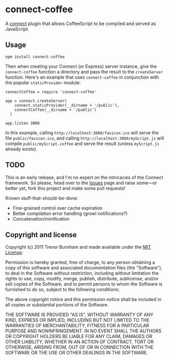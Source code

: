 # connect-coffee

A [connect](http://senchalabs.github.com/connect/) plugin that allows CoffeeScript to be compiled and served as JavaScript.

## Usage

    npm install connect-coffee

Then when creating your Connect (or Express) server instance, give the `connect-coffee` function a directory and pass the result to the `createServer` function. Here's an example that uses `connect-coffee` in conjunction with the popular `staticProvider` module:

    connectCoffee = require 'connect-coffee'
    
    app = connect.createServer(
        connect.staticProvider(__dirname + '/public'),
        connectCoffee(__dirname + '/public')
      )
    
    app.listen 3000

In this example, calling `http://localhost:3000/favicon.ico` will serve the file `public/favicon.ico`, and calling `http://localhost:3000/myScript.js` will compile `public/myScript.coffee` and serve the result (unless `myScript.js` already exists).

## TODO

This is an early release, and I'm no expert on the intricacies of the Connect framework. So please, head over to the [Issues](http://github.com/TrevorBurnham/connect-coffee) page and raise some—or better yet, fork this project and make some pull requests!

Known stuff-that-should-be-done:

* Fine-grained control over cache expiration
* Better compilation error handling (growl notifications?)
* Concatenation/minification

## Copyright and license

Copyright (c) 2011 Trevor Burnham and made available under the [MIT License](http://www.opensource.org/licenses/mit-license.php):

Permission is hereby granted, free of charge, to any person obtaining a copy
of this software and associated documentation files (the "Software"), to deal
in the Software without restriction, including without limitation the rights
to use, copy, modify, merge, publish, distribute, sublicense, and/or sell
copies of the Software, and to permit persons to whom the Software is
furnished to do so, subject to the following conditions:

The above copyright notice and this permission notice shall be included in
all copies or substantial portions of the Software.

THE SOFTWARE IS PROVIDED "AS IS", WITHOUT WARRANTY OF ANY KIND, EXPRESS OR
IMPLIED, INCLUDING BUT NOT LIMITED TO THE WARRANTIES OF MERCHANTABILITY,
FITNESS FOR A PARTICULAR PURPOSE AND NONINFRINGEMENT. IN NO EVENT SHALL THE
AUTHORS OR COPYRIGHT HOLDERS BE LIABLE FOR ANY CLAIM, DAMAGES OR OTHER
LIABILITY, WHETHER IN AN ACTION OF CONTRACT, TORT OR OTHERWISE, ARISING FROM,
OUT OF OR IN CONNECTION WITH THE SOFTWARE OR THE USE OR OTHER DEALINGS IN
THE SOFTWARE.
